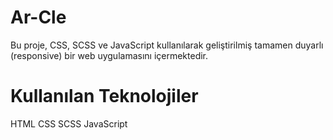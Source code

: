# Ar-Cle
Bu proje, CSS, SCSS ve JavaScript kullanılarak geliştirilmiş tamamen duyarlı (responsive) bir web uygulamasını içermektedir.

# Kullanılan Teknolojiler
HTML
CSS
SCSS
JavaScript
